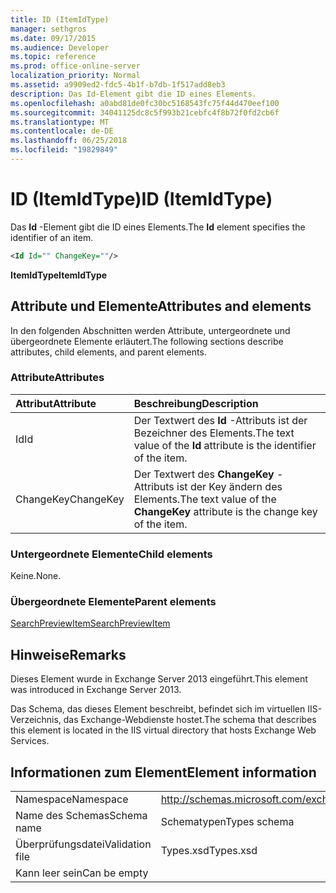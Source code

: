 ```yaml
---
title: ID (ItemIdType)
manager: sethgros
ms.date: 09/17/2015
ms.audience: Developer
ms.topic: reference
ms.prod: office-online-server
localization_priority: Normal
ms.assetid: a9909ed2-fdc5-4b1f-b7db-1f517add8eb3
description: Das Id-Element gibt die ID eines Elements.
ms.openlocfilehash: a0abd81de0fc30bc5168543fc75f44d470eef100
ms.sourcegitcommit: 34041125dc8c5f993b21cebfc4f8b72f0fd2cb6f
ms.translationtype: MT
ms.contentlocale: de-DE
ms.lasthandoff: 06/25/2018
ms.locfileid: "19829849"
---
```

# <a name="id-itemidtype"></a><span data-ttu-id="e8c69-103">ID (ItemIdType)</span><span class="sxs-lookup"><span data-stu-id="e8c69-103">ID (ItemIdType)</span></span>

<span data-ttu-id="e8c69-104">Das **Id** -Element gibt die ID eines Elements.</span><span class="sxs-lookup"><span data-stu-id="e8c69-104">The **Id** element specifies the identifier of an item.</span></span> 
  
```XML
<Id Id="" ChangeKey=""/>
```

 <span data-ttu-id="e8c69-105">**ItemIdType**</span><span class="sxs-lookup"><span data-stu-id="e8c69-105">**ItemIdType**</span></span>
## <a name="attributes-and-elements"></a><span data-ttu-id="e8c69-106">Attribute und Elemente</span><span class="sxs-lookup"><span data-stu-id="e8c69-106">Attributes and elements</span></span>

<span data-ttu-id="e8c69-107">In den folgenden Abschnitten werden Attribute, untergeordnete und übergeordnete Elemente erläutert.</span><span class="sxs-lookup"><span data-stu-id="e8c69-107">The following sections describe attributes, child elements, and parent elements.</span></span>
  
### <a name="attributes"></a><span data-ttu-id="e8c69-108">Attribute</span><span class="sxs-lookup"><span data-stu-id="e8c69-108">Attributes</span></span>

|<span data-ttu-id="e8c69-109">**Attribut**</span><span class="sxs-lookup"><span data-stu-id="e8c69-109">**Attribute**</span></span>|<span data-ttu-id="e8c69-110">**Beschreibung**</span><span class="sxs-lookup"><span data-stu-id="e8c69-110">**Description**</span></span>|
|:-----|:-----|
|<span data-ttu-id="e8c69-111">Id</span><span class="sxs-lookup"><span data-stu-id="e8c69-111">Id</span></span>  <br/> |<span data-ttu-id="e8c69-112">Der Textwert des **Id** -Attributs ist der Bezeichner des Elements.</span><span class="sxs-lookup"><span data-stu-id="e8c69-112">The text value of the **Id** attribute is the identifier of the item.</span></span>  <br/> |
|<span data-ttu-id="e8c69-113">ChangeKey</span><span class="sxs-lookup"><span data-stu-id="e8c69-113">ChangeKey</span></span>  <br/> |<span data-ttu-id="e8c69-114">Der Textwert des **ChangeKey** -Attributs ist der Key ändern des Elements.</span><span class="sxs-lookup"><span data-stu-id="e8c69-114">The text value of the **ChangeKey** attribute is the change key of the item.</span></span>  <br/> |
   
### <a name="child-elements"></a><span data-ttu-id="e8c69-115">Untergeordnete Elemente</span><span class="sxs-lookup"><span data-stu-id="e8c69-115">Child elements</span></span>

<span data-ttu-id="e8c69-116">Keine.</span><span class="sxs-lookup"><span data-stu-id="e8c69-116">None.</span></span>
  
### <a name="parent-elements"></a><span data-ttu-id="e8c69-117">Übergeordnete Elemente</span><span class="sxs-lookup"><span data-stu-id="e8c69-117">Parent elements</span></span>

[<span data-ttu-id="e8c69-118">SearchPreviewItem</span><span class="sxs-lookup"><span data-stu-id="e8c69-118">SearchPreviewItem</span></span>](searchpreviewitem.md)
  
## <a name="remarks"></a><span data-ttu-id="e8c69-119">Hinweise</span><span class="sxs-lookup"><span data-stu-id="e8c69-119">Remarks</span></span>

<span data-ttu-id="e8c69-120">Dieses Element wurde in Exchange Server 2013 eingeführt.</span><span class="sxs-lookup"><span data-stu-id="e8c69-120">This element was introduced in Exchange Server 2013.</span></span>
  
<span data-ttu-id="e8c69-121">Das Schema, das dieses Element beschreibt, befindet sich im virtuellen IIS-Verzeichnis, das Exchange-Webdienste hostet.</span><span class="sxs-lookup"><span data-stu-id="e8c69-121">The schema that describes this element is located in the IIS virtual directory that hosts Exchange Web Services.</span></span>
  
## <a name="element-information"></a><span data-ttu-id="e8c69-122">Informationen zum Element</span><span class="sxs-lookup"><span data-stu-id="e8c69-122">Element information</span></span>

|||
|:-----|:-----|
|<span data-ttu-id="e8c69-123">Namespace</span><span class="sxs-lookup"><span data-stu-id="e8c69-123">Namespace</span></span>  <br/> |http://schemas.microsoft.com/exchange/services/2006/types  <br/> |
|<span data-ttu-id="e8c69-124">Name des Schemas</span><span class="sxs-lookup"><span data-stu-id="e8c69-124">Schema name</span></span>  <br/> |<span data-ttu-id="e8c69-125">Schematypen</span><span class="sxs-lookup"><span data-stu-id="e8c69-125">Types schema</span></span>  <br/> |
|<span data-ttu-id="e8c69-126">Überprüfungsdatei</span><span class="sxs-lookup"><span data-stu-id="e8c69-126">Validation file</span></span>  <br/> |<span data-ttu-id="e8c69-127">Types.xsd</span><span class="sxs-lookup"><span data-stu-id="e8c69-127">Types.xsd</span></span>  <br/> |
|<span data-ttu-id="e8c69-128">Kann leer sein</span><span class="sxs-lookup"><span data-stu-id="e8c69-128">Can be empty</span></span>  <br/> ||
   

